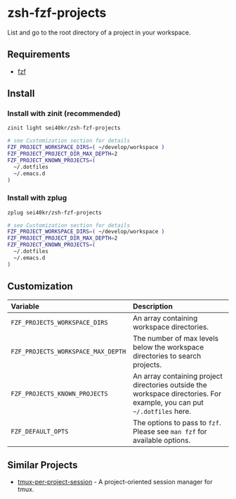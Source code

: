 # zsh-fzf-projects

List and go to the root directory of a project in your workspace.

## Requirements

- [fzf](https://github.com/junegunn/fzf)

## Install

### Install with zinit (recommended)

```zsh
zinit light sei40kr/zsh-fzf-projects

# see Customization section for details
FZF_PROJECT_WORKSPACE_DIRS=( ~/develop/workspace )
FZF_PROJECT_PROJECT_DIR_MAX_DEPTH=2
FZF_PROJECT_KNOWN_PROJECTS=(
  ~/.dotfiles
  ~/.emacs.d
)
```

### Install with zplug

```zsh
zplug sei40kr/zsh-fzf-projects

# see Customization section for details
FZF_PROJECT_WORKSPACE_DIRS=( ~/develop/workspace )
FZF_PROJECT_PROJECT_DIR_MAX_DEPTH=2
FZF_PROJECT_KNOWN_PROJECTS=(
  ~/.dotfiles
  ~/.emacs.d
)
```

## Customization

| Variable                           | Description                                                                                                             |
| :--                                | :--                                                                                                                     |
| `FZF_PROJECTS_WORKSPACE_DIRS`      | An array containing workspace directories.                                                                              |
| `FZF_PROJECTS_WORKSPACE_MAX_DEPTH` | The number of max levels below the workspace directories to search projects.                                            |
| `FZF_PROJECTS_KNOWN_PROJECTS`      | An array containing project directories outside the workspace directories. For example, you can put `~/.dotfiles` here. |
| `FZF_DEFAULT_OPTS`                 | The options to pass to `fzf`. Please see `man fzf` for available options.                                               |

## Similar Projects

- [tmux-per-project-session](https://github.com/sei40kr/tmux-per-project-session) - A project-oriented session manager for tmux.
